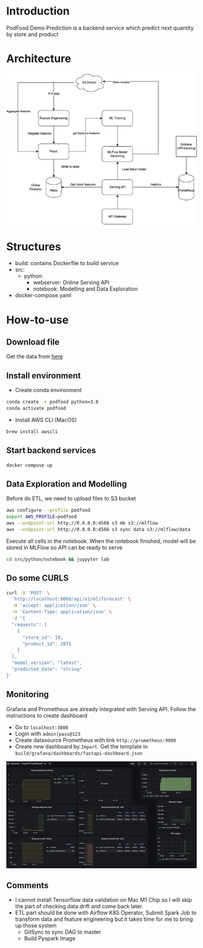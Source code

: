 # Introduction
PodFood Demo Prediction is a backend service which predict next quantity by store and product

# Architecture

![architecture](pod.drawio.png)

# Structures

- build:  contains Dockerfile to build service
- src:
  - python:
    - webserver: Online Serving API
    - notebook: Modelling and Data Exploration
- docker-compose.yaml

# How-to-use

## Download file

Get the data from [here](https://drive.google.com/file/d/1daYnIM5MSdRueZf7HvqSRA8VjijxT3JY/view)

## Install environment

- Create conda environment

```bash
conda create -n podfood python=3.8
conda activate podfood
```

- Install AWS CLI (MacOS)

``` bash
brew install awscli
```

## Start backend services

```bash
docker compose up
```

## Data Exploration and Modelling
Before do ETL, we need to upload files to S3 bucket

```bash
aws configure --profile podfood
export AWS_PROFILE=podfood
aws --endpoint-url http://0.0.0.0:4566 s3 mb s3://mlflow
aws --endpoint-url http://0.0.0.0:4566 s3 sync data s3://mlflow/data
```

Execute all cells in the notebook. When the notebook finished, model will be stored in MLFlow so API can be ready to serve

```bash
cd src/python/notebook && juypyter lab
```

## Do some CURLS

```bash
curl -X 'POST' \
  'http://localhost:8000/api/v1/ml/forecast' \
  -H 'accept: application/json' \
  -H 'Content-Type: application/json' \
  -d '{
  "requests": [
    {
      "store_id": 10,
      "product_id": 2071
    }
  ],
  "model_version": "latest",
  "predicted_date": "string"
}'
```

## Monitoring

Grafana and Prometheus are already integrated with Serving API. Follow the instructions to create dashboard

- Go to `localhost:3000`
- Login with `admin|pass@123`
- Create datasource Prometheus with link `http://prometheus:9090`
- Create new dashboard by `Import`. Get the template in `build/grafana/dashboards/fastapi-dashboard.json`

![grafana](grafana.png)

## Comments

- I cannot install Tensorflow data validation on Mac M1 Chip so I will skip the part of checking data drift and come back later.
- ETL part should be done with Airflow K8S Operator, Submit Spark Job to transform data and feature engineering but it takes time for me to bring up those system
  - GitSync to sync DAG to master
  - Build Pyspark Image